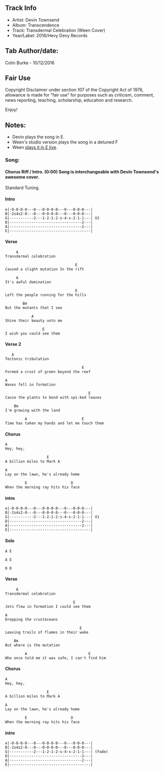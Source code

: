 ## Track Info
* Artist: Devin Townsend
* Album: Transcendence
* Track: Transdermal Celebration (Ween Cover)
* Year/Label: 2016/Hevy Devy Records

## Tab Author/date: 
Colin Burke - 10/12/2016

## Fair Use
Copyright Disclaimer under section 107 of the Copyright Act of 1976, 
allowance is made for “fair use” for purposes such as criticism, 
comment, news reporting, teaching, scholarship, education and research.

Enjoy!

## Notes:
 - Devin plays the song in E. 
 - Ween's studio version plays the song in a detuned F
 - Ween [plays it in E live](https://www.youtube.com/watch?v=sU4Hcpo3Brg). 
 
### Song:

#### Chorus Riff / Intro. (0:00)     Song is interchangeable with Devin Townsend's awesome cover.

Standard Tuning.

#### Intro
```
e|-0-0-0-0---0---0-0-0-0---0---0-0-0---|
B|-2s4s2-0---0---0-0-0-0---0---0-0-0---|
G|-----------2---1-2-1-2-s-4-s-2-1-1---| X2
D|---------------------------------2---|
A|---------------------------------2---|
E|-------------------------------------|
```

#### Verse
```
     A
Transdermal celebration

                                E
Caused a slight mutation In the rift

     A
It's awful domination

                                E
Left the people running for the hills

        Bm
But the mutants that I see

            A
Shine their beauty unto me

                 E
I wish you could see them
```

#### Verse 2
```
   A
Tectonic tribulation

                                   E
Formed a crust of green beyond the reef

A
Waves fell in formation

                                      E
Cause the plants to bend with spi-ked leaves

    Bm
I'm growing with the land

         A                         E
Time has taken my hands and let me touch them
```
 
#### Chorus
```
A
Hey, hey,

                   E
A billion miles to Mark A

A
Lay on the lawn, he's already home

         E                    D
When the morning ray hits his face
```

#### intro
```
e|-0-0-0-0---0---0-0-0-0---0---0-0-0---|
B|-2s4s2-0---0---0-0-0-0---0---0-0-0---|
G|-----------2---1-2-1-2-s-4-s-2-1-1---| X1
D|---------------------------------2---|
A|---------------------------------2---|
E|-------------------------------------|
```

#### Solo
```
A E

A E

D D
```

#### Verse
```
     A
Transdermal celebration

                               E
Jets flew in formation I could see them

A
Dropping the crustaceans

                                  E
Leaving trails of flames in their wake

    Bm
But where is the mutation

         A                            E
Who once told me it was safe, I can't find him
```

#### Chorus
```
A
Hey, hey,

                   E
A billion miles to Mark A

A
Lay on the lawn, he's already home

         E                    D
When the morning ray hits his face
```

#### intro
```
e|-0-0-0-0---0---0-0-0-0---0---0-0-0---|
B|-2s4s2-0---0---0-0-0-0---0---0-0-0---|
G|-----------2---1-2-1-2-s-4-s-2-1-1---| (Fade)
D|---------------------------------2---|
A|---------------------------------2---|
E|-------------------------------------|
```
